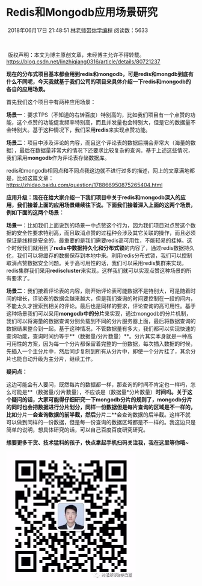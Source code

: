 # Redis和Mongodb应用场景研究

​                                                   2018年06月17日 21:48:51           [林老师带你学编程](https://me.csdn.net/linzhiqiang0316)           阅读数：5633                                                                  

​                   

​                                                                         版权声明：本文为博主原创文章，未经博主允许不得转载。          https://blog.csdn.net/linzhiqiang0316/article/details/80721237        

**现在的分布式项目基本都会用到redis和mongodb，可是redis和mongdb到底有什么不同呢，今天我就基于我们公司的项目来具体介绍一下redis和mongodb的各自的应用场景。**

首先我们这个项目中有两种应用场景：

**场景一**：要求TPS（不知道的右转百度）特别高的，比如我们项目有一个点赞的功能，这个点赞的功能促发频率特别高，而且并发量也会特别大，但是它的数据量不会特别大。基于这种情况下，我们采用**redis**来实现点赞功能。

**场景二**：项目中涉及评论的内容，而且这个评论表的数据后期会非常大（海量的数据），最后在数据量非常大的情况下还要求比较复杂的查询。基于上述这些情况，我们采用**mongodb**作为评论表存储数据库。

redis和mongodb相同点和不同点我这边就不进行过多的描述，网上的文章满地都是，比如这篇文章：<https://zhidao.baidu.com/question/178866950875265404.html> 



**应用升级：现在在给大家介绍一下我们项目中关于redis和mongodb深入的应用，我们接着上面的应用场景继续往下说。下面我们接着深入上面的这两个场景，例如下面的这两个场景：**

**场景一**：比如我们上面说到的场景一中点赞这个行为，因为我们项目对点赞这个数据的安全性要求特别高，而且取消点赞的过程种会涉及其它关联的操作，而且必须保证是线程是安全的，最重要的是我们需要redis高可用性，不能轻易的挂掉。这个时候我们就用到了**redis中数据持久化和分布式锁**的内容了，通过redis数据持久化，我们可以将缓存的数据保存到本地中来。利用redis分布式锁，我们可以控制取消点赞数据安全问题。关于高可用性的话，我们可以采用redis集群来实现，redis集群我们采用**rediscluster**来实现，这样我们就可以实现点赞这种场景的所有要求了。

**场景二**：我们接着评论表的内容，刚开始评论表可能数据不是特别大，可是随着时间的增长，评论表的数据会越来越大，但是我们查询的时间要控制在一段的间内，不能太久才搜索到相关的评论。最后也是同样的要求，评论查询的高可用性。基于这种场景我们可以采用**mongodb中的分片**来实现，通过mongodb的分片机制，我们可以将海量的数据查询分别负载到不同的分片服务器上面，最后将数据查询的数据结果整合到一起。基于这种情况，不管数据量有多大，我们都可以实现快速的查询功能，查询时间约等于**（数据量/分片数量）**。分片其实本身就是一种高可用性的方案，因为每一个分片都保留着完整的一份数据，每次插入数据的时候，先插入一个主分片中，然后同步复制到所有从分片中，即使一个分片挂了，其余分片也能自动升级为主分片，继续工作。



**疑问点：**

这边可能会有人要问，既然每片的数据都一样，那查询的时间不肯定也一样吗，怎么可能是**（数据量/分片数量），不应该是（数据量\*分片数量）**时间吗。关于这个疑问的话，大家可能得仔细研究一下mongodb分片的规则了，mongodb分片的同时也会把数据进行分片划分，同样一份数据但是每片查询的区域是不一样的，比如**分片一**会查询数据的前半截，然后**分片二**会查询数据的后半截。这样不就可以做到同样的一份数据，但是每一份查询的数据区域都是不一样的。我这边只是简单的说明，想具体研究的话，可以自己百度百度研究研究。



**想要更多干货、技术猛料的孩子，快点拿起手机扫码关注我，我在这里等你哦~**

![img](assets/20180506113752284.png)